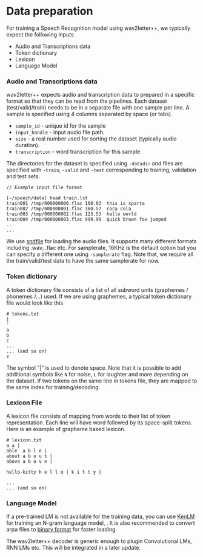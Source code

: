 # Data preparation

For training a Speech Recognition model using wav2letter++, we typically expect the following inputs
- Audio and Transcriptions data
- Token dictionary
- Lexicon
- Language Model

### Audio and Transcriptions data

wav2letter++ expects audio and transcription data to prepared in a specific format
so that they can be read from the pipelines.
Each dataset (test/valid/train) needs to be in a separate file with one sample per line.
A sample is specified using 4 columns separated by space (or tabs).
 - `sample_id` - unique id for the sample
 - `input_handle` - input audio file path.
 - `size` - a real number used for sorting the dataset (typically audio duration).
 - `transcription` - word transcription for this sample

The directories for the dataset is specified using `-datadir` and files are specified
with `-train`, `-valid` and `-test` corresponding to training, validation and test sets.

```
// Example input file format

[~/speech/data] head train.lst
train001 /tmp/000000000.flac 100.03  this is sparta
train002 /tmp/000000001.flac 360.57  coca cola
train003 /tmp/000000002.flac 123.53  hello world
train004 /tmp/000000003.flac 999.99  quick brown fox jumped
...
...
```

We use [sndfile](https://github.com/erikd/libsndfile/) for loading the audio files.
It supports many different formats including .wav, .flac etc.
For samplerate, 16KHz is the default option but you can specify a different one using `-samplerate` flag.
Note that, we require all the train/valid/test data to have the same samplerate for now.

### Token dictionary

A token dictionary file consists of a list of all subword units (graphemes / phonemes /...) used.
If we are using graphemes, a typical token dictionary file would look like this

```
# tokens.txt
|
'
a
b
c
...
... (and so on)
z
```

The symbol "|" is used to denote space.
Note that it is possible to add additional symbols like `N` for noise, `L` for laughter and more depending on the dataset.
If two tokens on the same line in tokens file, they are mapped to the same index for training/decoding.

### Lexicon File

A lexicon file consists of mapping from words to their list of token representation.
Each line will have word followed by its space-split tokens.
Here is an example of grapheme based lexicon.

```
# lexicon.txt
a a |
able  a b l e |
about a b o u t |
above a b o v e |

hello-kitty h e l l o | k i t t y |

...
... (and so on)

```

### Language Model

If a pre-trained LM is not available for the training data,
you can use [KenLM](https://github.com/kpu/kenlm#estimation) for training an N-gram language model, .
It is also recommended to convert arpa files to [binary format](https://github.com/kpu/kenlm#querying) for faster loading.

The wav2letter++ decoder is generic enough to plugin Convolutional LMs, RNN LMs etc. This will be integrated in a later update.

